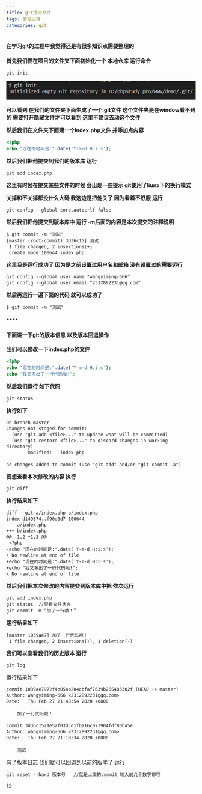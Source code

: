 ```yaml
---
title: git提交文件
tags: 学习心得
categories: git
---
```


####        **在学习git的过程中我觉得还是有很多知识点需要整理的**

**首先我们要在项目的文件夹下面初始化一个 本地仓库 运行命令**

```
git init
```
**![](./git的简单使用/Snipaste_2020-02-27_20-48-49.png)**

 **可以看到  在我们的文件夹下面生成了一个.git文件  这个文件夹是在window看不到的  需要打开隐藏文件才可以看到  这里不建议去动这个文件**

**然后我们在文件夹下面建一个index.php文件 并添加点内容**

```php
<?php
echo "现在的时间是:".date('Y-m-d H:i:s');
```

**然后我们把他提交到我们的版本库 运行**

```
git add index.php
```

**这里有时候在提交某些文件的时候  会出现一些提示  git使用了liunx下的换行模式**

**关掉和不关掉都没什么大碍  我这边是把他关了  因为看着不舒服 运行**

```
git config --global core.autocrlf false 
```

**然后我们把他提交到版本库中  运行 -m后面的内容是本次提交的注释说明**

```
$ git commit -m "测试"
[master (root-commit) 3d36c15] 测试
 1 file changed, 2 insertions(+)   
 create mode 100644 index.php
```

**这里我是运行成功了 因为是之前设置过用户名和邮箱 没有设置过的需要运行**

```
git config --global user.name "wangyiming-666” 
git config --global user.email "2312892231@qq.com” 
```

**然后再运行一遍下面的代码  就可以成功了**

```
$ git commit -m "测试"
```

#### ****                  

####  **下面讲一下git的版本信息  以及版本回退操作**

**我们可以修改一下index.php的文件**

```php
<?php
echo "现在的时间是:".date('Y-m-d H:i:s');
echo "我又多出了一行代码呦!";
```

**然后我们运行 如下代码**

```
git status
```

**执行如下**

```
On branch master
Changes not staged for commit:
  (use "git add <file>..." to update what will be committed)
  (use "git restore <file>..." to discard changes in working directory)
        modified:   index.php

no changes added to commit (use "git add" and/or "git commit -a")
```

**要想查看本次修改的内容 执行**

```
git diff
```

**执行结果如下**

```
diff --git a/index.php b/index.php
index d149374..f90d6d7 100644
--- a/index.php
+++ b/index.php
@@ -1,2 +1,3 @@
 <?php
-echo "现在的时间是:".date('Y-m-d H:i:s');
\ No newline at end of file
+echo "现在的时间是:".date('Y-m-d H:i:s');
+echo "我又多出了一行代码呦!";
\ No newline at end of file
```

**然后我们把本次修改的内容提交到版本库中把  依次运行**

```    
git add index.php 
git status  //查看文件状态
git commit -m “加了一行哦！”
```

**运行结果如下**

```
[master 1039ae7] 加了一行代码哦！
 1 file changed, 2 insertions(+), 1 deletion(-)
```

**我们可以查看我们的历史版本 运行**

```
git log
```

运行结果如下

```
commit 1039ae7972f4b054b204cbfaf7639b265483302f (HEAD -> master)
Author: wangyiming-666 <2312892231@qq.com>
Date:   Thu Feb 27 21:48:54 2020 +0800

    加了一行代码哦！

commit 3d36c1521e52f03dcd1fba16c073904fdf80ba5e
Author: wangyiming-666 <2312892231@qq.com>
Date:   Thu Feb 27 21:10:34 2020 +0800

    测试
```

有了版本日志  我们就可以回退到以前的版本了 运行

```
git reset --hard 版本号   //就是上面的commit 输入前几个数字即可
```

12
